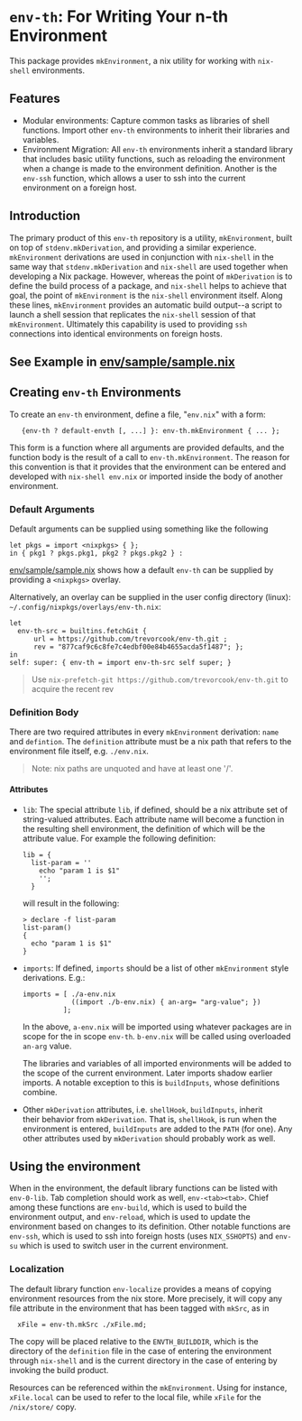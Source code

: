 # `env-th`: For Writing Your n-th Environment

This package provides `mkEnvironment`, a nix utility for working
with `nix-shell` environments.

## Features

- Modular environments: Capture common tasks as libraries of shell
  functions. Import other `env-th` environments to inherit their
  libraries and variables.
- Environment Migration: All `env-th` environments inherit a standard
  library that includes basic utility functions, such as reloading
  the environment when a change is made to the environment definition.
  Another is the `env-ssh` function, which allows a user to ssh into
  the current environment on a foreign host.

## Introduction

The primary product of this `env-th` repository is a utility, `mkEnvironment`,
built on top of `stdenv.mkDerivation`, and providing a similar experience.
`mkEnvironment` derivations are used in conjunction with `nix-shell` in the
same way that `stdenv.mkDerivation` and `nix-shell` are used together when
developing a Nix package. However, whereas the point of `mkDerivation` is to
define the build process of a package, and `nix-shell` helps to achieve that
goal, the point of `mkEnvironment` is the `nix-shell` environment itself. Along
these lines, `mkEnvironment` provides an automatic build output--a script to
launch a shell session that replicates the `nix-shell` session of that
`mkEnvironment`. Ultimately this capability is used to providing `ssh`
connections into identical environments on foreign hosts.

## See Example in [env/sample/sample.nix](https://github.com/trevorcook/env-th/blob/master/envs/sample/sample.nix)

## Creating `env-th` Environments

To create an `env-th` environment, define a file, "`env.nix`" with a
form:
```
   {env-th ? default-envth [, ...] }: env-th.mkEnvironment { ... };
```
This form is a function where all arguments are provided defaults, and
the function body is the result of a call to `env-th.mkEnvironment`. The reason
for this convention is that it provides that the environment can be entered and
developed with `nix-shell env.nix` or imported inside the body of another
environment.

### Default Arguments

Default arguments can be supplied using something like the following
```
let pkgs = import <nixpkgs> { };
in { pkg1 ? pkgs.pkg1, pkg2 ? pkgs.pkg2 } :
```
[env/sample/sample.nix](https://github.com/trevorcook/env-th/blob/master/envs/sample/sample.nix) shows how a default `env-th` can be supplied by providing a `<nixpkgs>` overlay.

Alternatively, an overlay can be supplied in the user config directory (linux):
`~/.config/nixpkgs/overlays/env-th.nix`:
```
let
  env-th-src = builtins.fetchGit {
      url = https://github.com/trevorcook/env-th.git ;
      rev = "877caf9c6c8fe7c4edbf00e84b4655acda5f1487"; };
in
self: super: { env-th = import env-th-src self super; }
```

> Use `nix-prefetch-git https://github.com/trevorcook/env-th.git` to
acquire the recent rev

### Definition Body

There are two required attributes in every `mkEnvironment` derivation: `name`
and `defintion`. The `definition` attribute must be a nix path that refers to
the environment file itself, e.g. `./env.nix`.

> Note: nix paths are unquoted and have at least one '/'.


#### Attributes

- `lib`: The special attribute `lib`, if defined, should be a nix attribute set
  of string-valued attributes. Each attribute name will become a function in the
  resulting shell environment, the definition of which will be the attribute
  value. For example the following definition:
  ```
  lib = {
    list-param = ''
      echo "param 1 is $1"
      '';
    }
  ```
  will result in the following:
  ```
  > declare -f list-param
  list-param()
  {
    echo "param 1 is $1"
  }
  ```

- `imports`: If defined, `imports` should be a list of other `mkEnvironment`
  style derivations. E.g.:
  ```
  imports = [ ./a-env.nix
              ((import ./b-env.nix) { an-arg= "arg-value"; })
            ];
  ```
  In the above, `a-env.nix` will be imported using whatever packages are in
  scope for the in scope `env-th`. `b-env.nix` will be called using overloaded
  `an-arg` value.

  The libraries and variables of all imported environments will be added
  to the scope of the current environment. Later imports shadow earlier
  imports. A notable exception to this is `buildInputs`, whose definitions
  combine.

- Other `mkDerivation` attributes, i.e. `shellHook`, `buildInputs`, inherit    
  their behavior from `mkDerivation`. That is, `shellHook`, is run when the
  environment is entered, `buildInputs` are added to the `PATH` (for one). Any
  other attributes used by `mkDerivation` should probably work as well.

## Using the environment

When in the environment, the default library functions can be listed with
`env-0-lib`. Tab completion should work as well, `env-<tab><tab>`. Chief among
these functions are `env-build`, which is used to build the environment output,
and `env-reload`, which is used to update the environment based on changes
to its definition. Other notable functions are `env-ssh`, which is used to ssh
into foreign hosts (uses `NIX_SSHOPTS`) and `env-su` which is used to switch
user in the current environment.

### Localization

The default library function `env-localize` provides a means of copying
environment resources from the nix store. More precisely, it will copy any
file attribute in the environment that has been tagged with `mkSrc`, as in
```
  xFile = env-th.mkSrc ./xFile.md;
```
The copy will be placed relative to the `ENVTH_BUILDDIR`, which is the directory
of the `definition` file in the case of entering the environment through
`nix-shell` and is the current directory in the case of entering by invoking
the build product.

Resources can be referenced within the `mkEnvironment`. Using for instance,
`xFile.local` can be used to refer to the local file, while `xFile` for the
`/nix/store/` copy. 
